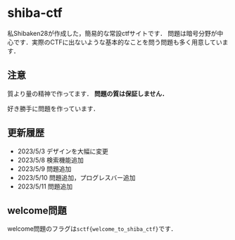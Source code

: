 # shiba-ctf
私Shibaken28が作成した，簡易的な常設ctfサイトです．
問題は暗号分野が中心です．実際のCTFに出ないような基本的なことを問う問題も多く用意しています．

## 注意
質より量の精神で作ってます．
**問題の質は保証しません．**

好き勝手に問題を作っています．

## 更新履歴
- 2023/5/3 デザインを大幅に変更
- 2023/5/8 検索機能追加
- 2023/5/9 問題追加
- 2023/5/10 問題追加，プログレスバー追加
- 2023/5/11 問題追加

## welcome問題
welcome問題のフラグは`sctf{welcome_to_shiba_ctf}`です．

